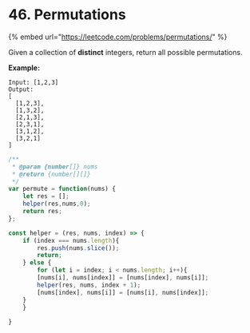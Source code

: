 # 46. Permutations

{% embed url="https://leetcode.com/problems/permutations/" %}



Given a collection of **distinct** integers, return all possible permutations.

**Example:**

```text
Input: [1,2,3]
Output:
[
  [1,2,3],
  [1,3,2],
  [2,1,3],
  [2,3,1],
  [3,1,2],
  [3,2,1]
]
```

```javascript
/**
 * @param {number[]} nums
 * @return {number[][]}
 */
var permute = function(nums) {
    let res = [];
    helper(res,nums,0);
    return res;
};

const helper = (res, nums, index) => {
    if (index === nums.length){
        res.push(nums.slice());
        return;
    } else {
        for (let i = index; i < nums.length; i++){
        [nums[i], nums[index]] = [nums[index], nums[i]];
        helper(res, nums, index + 1);
        [nums[index], nums[i]] = [nums[i], nums[index]];
    }
    }
    
}
```

